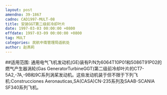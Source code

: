 ```yaml
---
layout: post
amendno: 39-1867
cadno: CAD1997-MULT-08
title: 安装GGT第二级前冷却叶片
date: 1997-03-03 00:00:00 +0800
effdate: 1997-03-09 00:00:00 +0800
tag: MULT
categories: 民航中南管理局适航处
author: 赵燕莉
---
```


##适用范围:
通用电气飞机发动机(GE)装有P/N为6064T10P01和5086T91P02的燃气产生器涡轮(Gas GeneratorTurbineGGT)第二级前冷却叶片的CT7-5A2,-7A,-9B和9C系列涡桨发动机。这些发动机装于但不限于下列飞机:Construcciones Aeronauticas,SA(CASA)CN-235系列及SAAB-SCANIA SF340系列飞机。

